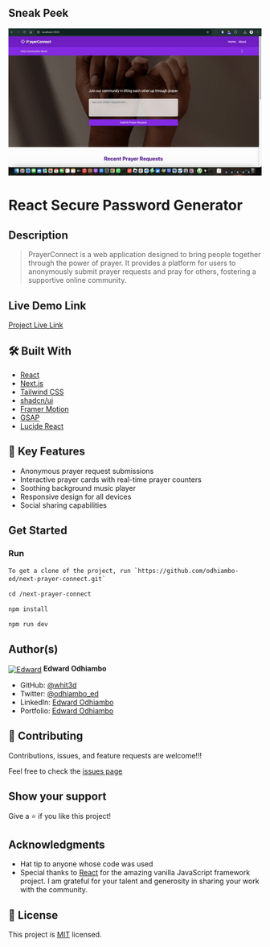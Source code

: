 ## Sneak Peek

![Preview](prayer.gif)

# React Secure Password Generator

## Description

>PrayerConnect is a web application designed to bring people together through the power of prayer. It provides a platform for users to anonymously submit prayer requests and pray for others, fostering a supportive online community.

## Live Demo Link

[Project Live Link](https://next-prayer-connect-8su5zfhw9-white3ds-projects.vercel.app)


## 🛠️ Built With

- [React](https://reactjs.org/)
- [Next.js](https://nextjs.org/)
- [Tailwind CSS](https://tailwindcss.com/)
- [shadcn/ui](https://ui.shadcn.com/)
- [Framer Motion](https://www.framer.com/motion/)
- [GSAP](https://greensock.com/gsap/)
- [Lucide React](https://lucide.dev/)

## 🌟 Key Features

- Anonymous prayer request submissions
- Interactive prayer cards with real-time prayer counters
- Soothing background music player
- Responsive design for all devices
- Social sharing capabilities

## Get Started

### Run

```
To get a clone of the project, run `https://github.com/odhiambo-ed/next-prayer-connect.git`
```

```
cd /next-prayer-connect
```

```
npm install
```

```
npm run dev
```



## Author(s)

  <a href="https://github.com/odhiambo-ed" target="blank"><img align="center"
        src="https://github.com/white3d/GitHub-User-Content/blob/main/Passport_Ed-M.png"
        alt="Edward" height="80" width="80"/></a>   **Edward Odhiambo**

- GitHub: [@whit3d](https://github.com/odhiambo-ed)
- Twitter: [@odhiambo_ed](https://twitter.com/odhiambo_ed)
- LinkedIn: [Edward Odhiambo](https://www.linkedin.com/in/edward-odhiambo/)
- Portfolio: [Edward Odhiambo](https://edwardodhiambo.com/)

## 🤝 Contributing

Contributions, issues, and feature requests are welcome!!!

Feel free to check the [issues page](https://github.com/odhiambo-ed/next-prayer-connect/issues)

## Show your support

Give a ⭐️ if you like this project!

## Acknowledgments

- Hat tip to anyone whose code was used
- Special thanks to [React](https://react.dev/) for the amazing vanilla JavaScript framework project. I am grateful for your talent and generosity in sharing your work with the community.

## 📝 License

This project is [MIT](https://github.com/white3d/GitHub-User-Content/blob/main/LICENSE) licensed.

